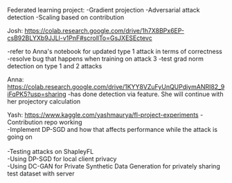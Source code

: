 Federated learning project:
-Gradient projection
-Adversarial attack detection
-Scaling based on contribution

Josh:
https://colab.research.google.com/drive/1h7X8BPx6EP-csB92BLYXb9JJLl-v1PnF#scrollTo=GsJXESEctevc

-refer to Anna's notebook for updated type 1 attack in terms of correctness
-resolve bug that happens when training on attack 3 
-test grad norm detection on type 1 and 2 attacks

Anna:
https://colab.research.google.com/drive/1KYY8VZuFyUnQUPdiymANRI82_9iFqPK5?usp=sharing
-has done detection via feature. She will continue with her projectory calculation

Yash:
https://www.kaggle.com/yashmaurya/fl-project-experiments
-Contribution repo working\
-Implement DP-SGD and how that affects performance while the attack is going on\
\
-Testing attacks on ShapleyFL\
-Using DP-SGD for local client privacy\
-Using DC-GAN for Private Synthetic Data Generation for privately sharing test dataset with server
